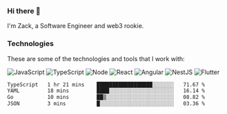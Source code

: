 ### Hi there 👋
I'm Zack, a Software Engineer and web3 rookie.

### Technologies
These are some of the technologies and tools that I work with:

![JavaScript](https://img.shields.io/badge/JavaScript-323330.svg?logo=javascript&logoColor=F7DF1E) 
![TypeScript](https://img.shields.io/badge/TypeScript-007ACC.svg?logo=typescript&logoColor=white) 
![Node](https://img.shields.io/badge/Node.js-43853D.svg?logo=node.js&logoColor=white)
![React](https://img.shields.io/badge/React-20232a.svg?logo=react&logoColor=61DAFB) 
![Angular](https://img.shields.io/badge/Angular-E23237.svg?logo=angularjs&logoColor=white)
![NestJS](https://img.shields.io/badge/NestJS-E0234E?logo=nestjs&logoColor=white)
![Flutter](https://img.shields.io/badge/Flutter-02569B.svg?logo=flutter&logoColor=white)

<!--START_SECTION:waka-->

```txt
TypeScript   1 hr 21 mins    ██████████████████░░░░░░░   71.67 %
YAML         18 mins         ████░░░░░░░░░░░░░░░░░░░░░   16.14 %
Go           10 mins         ██▒░░░░░░░░░░░░░░░░░░░░░░   08.82 %
JSON         3 mins          █░░░░░░░░░░░░░░░░░░░░░░░░   03.36 %
```

<!--END_SECTION:waka-->
